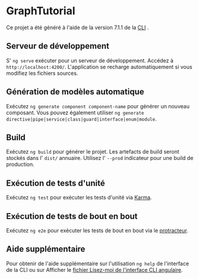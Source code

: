 # <a name="graphtutorial"></a>GraphTutorial

Ce projet a été généré à l'aide de la version 7.1.1 de la [CLI](https://github.com/angular/angular-cli) .

## <a name="development-server"></a>Serveur de développement

S' `ng serve` exécuter pour un serveur de développement. Accédez à `http://localhost:4200/`. L'application se recharge automatiquement si vous modifiez les fichiers sources.

## <a name="code-scaffolding"></a>Génération de modèles automatique

Exécutez `ng generate component component-name` pour générer un nouveau composant. Vous pouvez également utiliser `ng generate directive|pipe|service|class|guard|interface|enum|module`.

## <a name="build"></a>Build

Exécutez `ng build` pour générer le projet. Les artefacts de build seront stockés dans l' `dist/` annuaire. Utilisez l' `--prod` indicateur pour une build de production.

## <a name="running-unit-tests"></a>Exécution de tests d'unité

Exécutez `ng test` pour exécuter les tests d'unité via [Karma](https://karma-runner.github.io).

## <a name="running-end-to-end-tests"></a>Exécution de tests de bout en bout

Exécutez `ng e2e` pour exécuter les tests de bout en bout via le [protracteur](http://www.protractortest.org/).

## <a name="further-help"></a>Aide supplémentaire

Pour obtenir de l'aide supplémentaire sur l'utilisation `ng help` de l'interface de la CLI ou sur Afficher le [fichier Lisez-moi de l'interface CLI angulaire](https://github.com/angular/angular-cli/blob/master/README.md).
